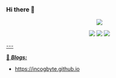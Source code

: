 ### Hi there 👋

<p align="center">
  <img src="https://media.giphy.com/media/11O5c9EfmZTyyA/giphy.gif">
</p>

<p align="center">
  <a href="https://twitter.com/incogbyte"><img src="https://img.shields.io/twitter/follow/incogbyte?color=0ff00&label=%40incogbyte&logo=twitter&logoColor=00ff00&style=for-the-badge"></a>
  <a href="https://github.com/incogbyte"><img src="https://img.shields.io/github/followers/incogbyte?color=%2300ff00&logoColor=00ff00&logo=github&style=for-the-badge"></a>
  <a href="https://linkedin.com/rodolfo-augusto-543863a7"><img src="https://img.shields.io/badge/LinkedIn-green?color=0ff00&label=Rodolfo%20Tavares&logo=linkedin&logoColor=00ff00&style=for-the-badge"></p>
---


:notebook: ***Blogs:***
- https://incogbyte.github.io



